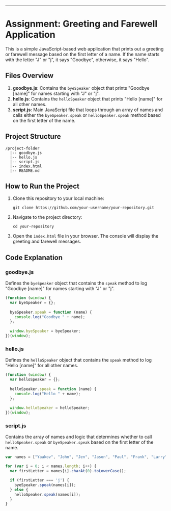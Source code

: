 

---

### 

# Assignment: Greeting and Farewell Application

This is a simple JavaScript-based web application that prints out a greeting or farewell message based on the first letter of a name. If the name starts with the letter "J" or "j", it says "Goodbye", otherwise, it says "Hello".

## Files Overview
1. **goodbye.js**: Contains the `byeSpeaker` object that prints "Goodbye [name]" for names starting with "J" or "j".
2. **hello.js**: Contains the `helloSpeaker` object that prints "Hello [name]" for all other names.
3. **script.js**: Main JavaScript file that loops through an array of names and calls either the `byeSpeaker.speak` or `helloSpeaker.speak` method based on the first letter of the name.

## Project Structure
```
/project-folder
  |-- goodbye.js
  |-- hello.js
  |-- script.js
  |-- index.html
  |-- README.md
```

## How to Run the Project

1. Clone this repository to your local machine:
   ```
   git clone https://github.com/your-username/your-repository.git
   ```

2. Navigate to the project directory:
   ```
   cd your-repository
   ```

3. Open the `index.html` file in your browser. The console will display the greeting and farewell messages.

## Code Explanation

### **goodbye.js**
Defines the `byeSpeaker` object that contains the `speak` method to log "Goodbye [name]" for names starting with "J" or "j".

```javascript
(function (window) {
  var byeSpeaker = {};
  
  byeSpeaker.speak = function (name) {
    console.log("Goodbye " + name);
  };
  
  window.byeSpeaker = byeSpeaker;
})(window);
```

### **hello.js**
Defines the `helloSpeaker` object that contains the `speak` method to log "Hello [name]" for all other names.

```javascript
(function (window) {
  var helloSpeaker = {};
  
  helloSpeaker.speak = function (name) {
    console.log("Hello " + name);
  };
  
  window.helloSpeaker = helloSpeaker;
})(window);
```

### **script.js**
Contains the array of names and logic that determines whether to call `helloSpeaker.speak` or `byeSpeaker.speak` based on the first letter of the name.

```javascript
var names = ["Yaakov", "John", "Jen", "Jason", "Paul", "Frank", "Larry", "Paula", "Laura", "Jim"];

for (var i = 0; i < names.length; i++) {
  var firstLetter = names[i].charAt(0).toLowerCase();

  if (firstLetter === 'j') {
    byeSpeaker.speak(names[i]);
  } else {
    helloSpeaker.speak(names[i]);
  }
}
```
